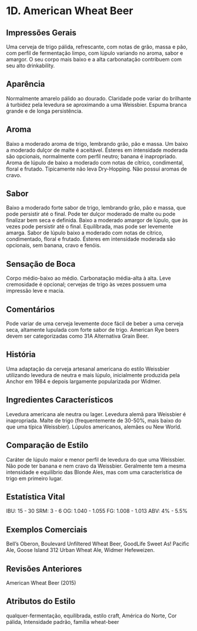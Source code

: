 # 1D. American Wheat Beer

## Impressões Gerais

Uma cerveja de trigo pálida, refrescante, com notas de grão, massa e pão, com perfil de fermentação limpo, com lúpulo variando no aroma, sabor e amargor. O seu corpo mais baixo e a alta carbonatação contribuem com seu alto drinkability.

## Aparência

Normalmente amarelo pálido ao dourado. Claridade pode variar do brilhante á turbidez pela levedura se aproximando a uma Weissbier. Espuma branca grande e de longa persistência.

## Aroma

Baixo a moderado aroma de trigo, lembrando grão, pão e massa. Um baixo a moderado dulçor de malte é aceitável. Ésteres em íntensidade moderada são opcionais, normalmente com perfil neutro; banana é inapropriado. Aroma de lúpulo de baixo a moderado com notas de cítrico, condimental, floral e frutado. Tipicamente não leva Dry-Hopping. Não possui aromas de cravo.

## Sabor

Baixo a moderado forte sabor de trigo, lembrando grão, pão e massa, que pode persistir até o final. Pode ter dulçor moderado de malte ou pode finalizar bem seca e definida. Baixo a moderado amargor de lúpulo, que às vezes pode persistir até o final. Equilíbrada, mas pode ser levemente amarga. Sabor de lúpulo baixo a moderado com notas de cítrico, condimentado, floral e frutado. Ésteres em intensidade moderada são opcionais, sem banana, cravo e fenóis.

## Sensação de Boca

Corpo médio-baixo ao médio. Carbonatação média-alta à alta. Leve cremosidade é opcional; cervejas de trigo às vezes possuem uma impressão leve e macia.

## Comentários

Pode variar de uma cerveja levemente doce fácil de beber a uma cerveja seca, altamente lupulada com forte sabor de trigo. American Rye beers devem ser categorizadas como 31A Alternativa Grain Beer.

## História

Uma adaptação da cerveja artesanal americana do estilo Weissbier utilizando levedura de neutra e mais lúpulo, inicialmente produzida pela Anchor em 1984 e depois largamente popularizada por Widmer.

## Ingredientes Característicos

Levedura americana ale neutra ou lager. Levedura alemã para Weissbier é inapropriada. Malte de trigo (frequentemente de 30-50%, mais baixo do que uma típica Weissbier). Lúpulos americanos, alemães ou New World.

## Comparação de Estilo

Caráter de lúpulo maior e menor perfil de levedura do que uma Weissbier. Não pode ter banana e nem cravo da Weissbier. Geralmente tem a mesma intensidade e equilíbrio das Blonde Ales, mas com uma característica de trigo em primeiro lugar.

## Estatística Vital

IBU: 15 - 30
SRM: 3 - 6
OG: 1.040 - 1.055
FG: 1.008 - 1.013
ABV: 4% - 5.5%

## Exemplos Comerciais

Bell’s Oberon, Boulevard Unfiltered Wheat Beer, GoodLife Sweet As! Pacific Ale, Goose Island 312 Urban Wheat Ale, Widmer Hefeweizen.

## Revisões Anteriores

American Wheat Beer (2015)

## Atributos do Estilo

qualquer-fermentação, equilibrada, estilo craft, América do Norte, Cor pálida, Intensidade padrão, família wheat-beer